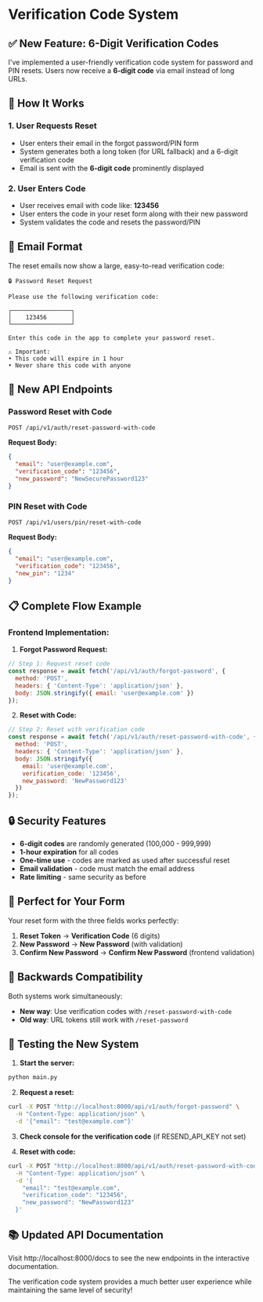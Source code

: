 # Verification Code System

## ✅ **New Feature: 6-Digit Verification Codes**

I've implemented a user-friendly verification code system for password and PIN resets. Users now receive a **6-digit code** via email instead of long URLs.

## 🔧 **How It Works**

### **1. User Requests Reset**
- User enters their email in the forgot password/PIN form
- System generates both a long token (for URL fallback) and a 6-digit verification code
- Email is sent with the **6-digit code** prominently displayed

### **2. User Enters Code**
- User receives email with code like: **123456**
- User enters the code in your reset form along with their new password
- System validates the code and resets the password/PIN

## 📧 **Email Format**

The reset emails now show a large, easy-to-read verification code:

```
🔒 Password Reset Request

Please use the following verification code:

┌─────────────────┐
│    123456       │
└─────────────────┘

Enter this code in the app to complete your password reset.

⚠️ Important:
• This code will expire in 1 hour
• Never share this code with anyone
```

## 🚀 **New API Endpoints**

### **Password Reset with Code**
```
POST /api/v1/auth/reset-password-with-code
```

**Request Body:**
```json
{
  "email": "user@example.com",
  "verification_code": "123456",
  "new_password": "NewSecurePassword123"
}
```

### **PIN Reset with Code**
```
POST /api/v1/users/pin/reset-with-code
```

**Request Body:**
```json
{
  "email": "user@example.com", 
  "verification_code": "123456",
  "new_pin": "1234"
}
```

## 📋 **Complete Flow Example**

### **Frontend Implementation:**

1. **Forgot Password Request:**
```javascript
// Step 1: Request reset code
const response = await fetch('/api/v1/auth/forgot-password', {
  method: 'POST',
  headers: { 'Content-Type': 'application/json' },
  body: JSON.stringify({ email: 'user@example.com' })
});
```

2. **Reset with Code:**
```javascript
// Step 2: Reset with verification code
const response = await fetch('/api/v1/auth/reset-password-with-code', {
  method: 'POST',
  headers: { 'Content-Type': 'application/json' },
  body: JSON.stringify({
    email: 'user@example.com',
    verification_code: '123456',
    new_password: 'NewPassword123'
  })
});
```

## 🔒 **Security Features**

- **6-digit codes** are randomly generated (100,000 - 999,999)
- **1-hour expiration** for all codes
- **One-time use** - codes are marked as used after successful reset
- **Email validation** - code must match the email address
- **Rate limiting** - same security as before

## 📱 **Perfect for Your Form**

Your reset form with the three fields works perfectly:

1. **Reset Token** → **Verification Code** (6 digits)
2. **New Password** → **New Password** (with validation)
3. **Confirm New Password** → **Confirm New Password** (frontend validation)

## 🔄 **Backwards Compatibility**

Both systems work simultaneously:

- **New way**: Use verification codes with `/reset-password-with-code`
- **Old way**: URL tokens still work with `/reset-password`

## 🧪 **Testing the New System**

1. **Start the server:**
```bash
python main.py
```

2. **Request a reset:**
```bash
curl -X POST "http://localhost:8000/api/v1/auth/forgot-password" \
  -H "Content-Type: application/json" \
  -d '{"email": "test@example.com"}'
```

3. **Check console for the verification code** (if RESEND_API_KEY not set)

4. **Reset with code:**
```bash
curl -X POST "http://localhost:8000/api/v1/auth/reset-password-with-code" \
  -H "Content-Type: application/json" \
  -d '{
    "email": "test@example.com",
    "verification_code": "123456",
    "new_password": "NewPassword123"
  }'
```

## 📚 **Updated API Documentation**

Visit http://localhost:8000/docs to see the new endpoints in the interactive documentation.

The verification code system provides a much better user experience while maintaining the same level of security! 
